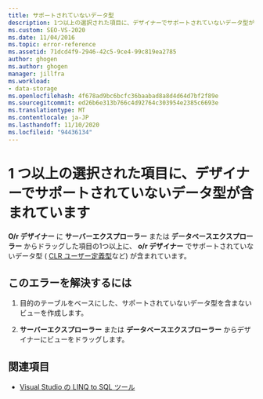 ```yaml
---
title: サポートされていないデータ型
description: 1つ以上の選択された項目に、デザイナーでサポートされていないデータ型が含まれています。 この Visual Studio O/R デザイナーのメッセージに関する情報を表示します。
ms.custom: SEO-VS-2020
ms.date: 11/04/2016
ms.topic: error-reference
ms.assetid: 71dcd4f9-2946-42c5-9ce4-99c819ea2785
author: ghogen
ms.author: ghogen
manager: jillfra
ms.workload:
- data-storage
ms.openlocfilehash: 4f678ad9bc6bcfc36baabad8a8d4d64d7bf2f89e
ms.sourcegitcommit: ed26b6e313b766c4d92764c303954e2385c6693e
ms.translationtype: MT
ms.contentlocale: ja-JP
ms.lasthandoff: 11/10/2020
ms.locfileid: "94436134"
---
```

# <a name="one-or-more-selected-items-contain-a-data-type-that-is-not-supported-by-the-designer"></a>1 つ以上の選択された項目に、デザイナーでサポートされていないデータ型が含まれています

**O/r デザイナー** に **サーバーエクスプローラー** または **データベースエクスプローラー** からドラッグした項目の1つ以上に、 **o/r デザイナー** でサポートされていないデータ型 ( [CLR ユーザー定義型](/dotnet/framework/data/adonet/sql/clr-user-defined-types)など) が含まれています。

## <a name="to-correct-this-error"></a>このエラーを解決するには

1. 目的のテーブルをベースにした、サポートされていないデータ型を含まないビューを作成します。

2. **サーバーエクスプローラー** または **データベースエクスプローラー** からデザイナーにビューをドラッグします。

## <a name="see-also"></a>関連項目

- [Visual Studio の LINQ to SQL ツール](../data-tools/linq-to-sql-tools-in-visual-studio2.md)
